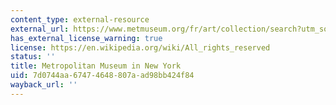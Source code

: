 ```yaml
---
content_type: external-resource
external_url: https://www.metmuseum.org/fr/art/collection/search?utm_source=google&utm_medium=cpc&utm_content=39536&mkwid=s&pcrid=610449093567&pdv=c&gad_source=1&gad_campaignid=14507362235&gbraid=0AAAAADmlGN6bNApls094eLNGD70hU7AWQ&gclid=CjwKCAjwisnGBhAXEiwA0zEOR_4uNZAVEwJeIoPxFg3DimInbY2kQpyl2asnwRcuKDT09Ia9AKxoiBoCfZUQAvD_BwE
has_external_license_warning: true
license: https://en.wikipedia.org/wiki/All_rights_reserved
status: ''
title: Metropolitan Museum in New York
uid: 7d0744aa-6747-4648-807a-ad98bb424f84
wayback_url: ''
---
```


